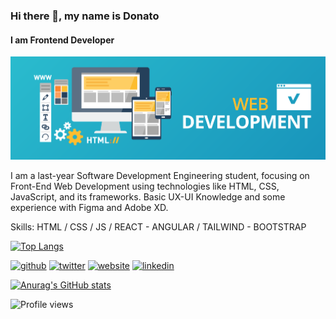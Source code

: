 ### Hi there 👋, my name is Donato
#### I am Frontend Developer
![I am Frontend Developer](./WebDev.jpg)

I am a last-year Software Development Engineering student, focusing on Front-End Web Development using technologies like HTML, CSS, JavaScript, and its frameworks. Basic UX-UI Knowledge and some experience with Figma and Adobe XD.

Skills: HTML / CSS / JS / REACT - ANGULAR / TAILWIND - BOOTSTRAP

[![Top Langs](https://github-readme-stats.vercel.app/api/top-langs/?username=Donytxz&langs_count=8)](https://github.com/anuraghazra/github-readme-stats)

[<img src='https://github.githubassets.com/images/modules/logos_page/GitHub-Mark.png' alt='github' height='40'>](https://github.com/DonytXz)  [<img src='https://about.twitter.com/content/dam/about-twitter/en/brand-toolkit/brand-download-img-1.jpg.twimg.1920.jpg' alt='twitter' height='40'>](https://twitter.com/@Donato_99)  [<img src='https://img.icons8.com/cotton/452/website.png' alt='website' height='40'>](https://donytxz.github.io/Bit/)  [<img src='https://content.linkedin.com/content/dam/me/business/en-us/amp/brand-site/v2/bg/LI-Bug.svg.original.svg' alt='linkedin' height='40'>](https://www.linkedin.com/in/donatoalvarezdev/) 

[![Anurag's GitHub stats](https://github-readme-stats.vercel.app/api?username=Donytxz)](https://github.com/anuraghazra/github-readme-stats)

![Profile views](https://gpvc.arturio.dev/DonytXz)  
